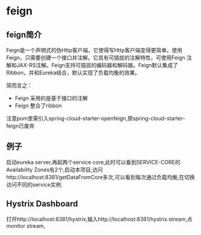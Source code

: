 # feign
## feign简介
Feign是一个声明式的伪Http客户端，它使得写Http客户端变得更简单。使用Feign，只需要创建一个接口并注解。它具有可插拔的注解特性，可使用Feign 注解和JAX-RS注解。Feign支持可插拔的编码器和解码器。Feign默认集成了Ribbon，并和Eureka结合，默认实现了负载均衡的效果。

简而言之：
- Feign 采用的是基于接口的注解
- Feign 整合了ribbon

注意pom里需引入spring-cloud-starter-openfeign,原spring-cloud-starter-feign已废弃

## 例子
启动eureka server,再起两个service core,此时可以看到SERVICE-CORE的Availability Zones有2个,启动本项目,访问http://localhost:8381/getDataFromCore多次,可以看到每次通过负载均衡,在切换访问不同的service实例.

## Hystrix Dashboard
打开http://localhost:8381/hystrix,输入http://localhost:8381/hystrix.stream,点monitor stream,
